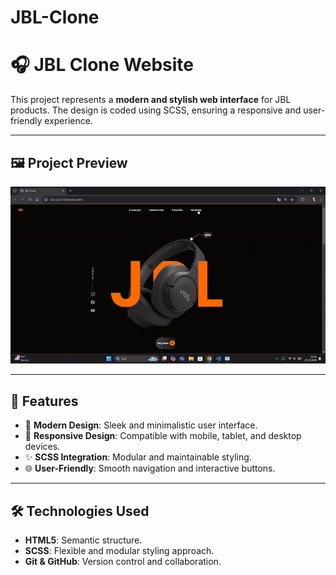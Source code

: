 # JBL-Clone

# 🎧 JBL Clone Website

This project represents a **modern and stylish web interface** for JBL products. The design is coded using SCSS, ensuring a responsive and user-friendly experience.

---

## 🖼️ Project Preview

![](./jbl.gif)

---

## 🚀 Features

- 🎨 **Modern Design**: Sleek and minimalistic user interface.
- 📱 **Responsive Design**: Compatible with mobile, tablet, and desktop devices.
- ✨ **SCSS Integration**: Modular and maintainable styling.
- 🌐 **User-Friendly**: Smooth navigation and interactive buttons.

---

## 🛠️ Technologies Used

- **HTML5**: Semantic structure.
- **SCSS**: Flexible and modular styling approach.
- **Git & GitHub**: Version control and collaboration.
